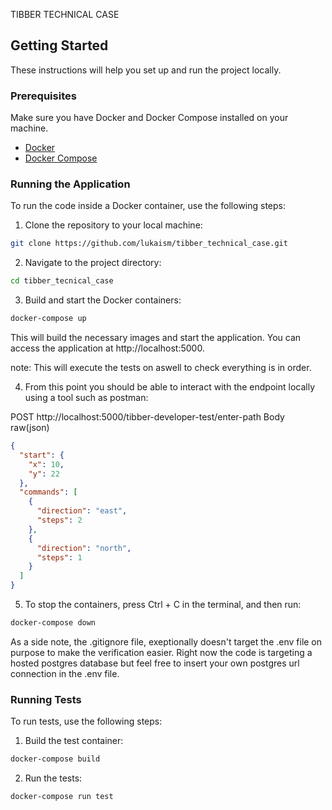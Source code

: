 TIBBER TECHNICAL CASE

## Getting Started

These instructions will help you set up and run the project locally.

### Prerequisites

Make sure you have Docker and Docker Compose installed on your machine.

- [Docker](https://docs.docker.com/get-docker/)
- [Docker Compose](https://docs.docker.com/compose/install/)

### Running the Application

To run the code inside a Docker container, use the following steps:


1. Clone the repository to your local machine:

```bash
git clone https://github.com/lukaism/tibber_technical_case.git
```

2. Navigate to the project directory:

```bash
cd tibber_tecnical_case
```
3. Build and start the Docker containers:
```bash
docker-compose up
```
This will build the necessary images and start the application. You can access the application at http://localhost:5000.

note: This will execute the tests on  aswell to check everything is in order.
    
4. From this point you should be able to interact with the endpoint locally using a tool such as postman:

POST http://localhost:5000/tibber-developer-test/enter-path
Body raw(json)
```json
{
  "start": {
    "x": 10,
    "y": 22
  },
  "commands": [
    {
      "direction": "east",
      "steps": 2
    },
    {
      "direction": "north",
      "steps": 1
    }
  ]
}
```

5. To stop the containers, press Ctrl + C in the terminal, and then run:
```bash
docker-compose down
```

As a side note, the .gitignore file, exeptionally doesn't target the .env file on purpose to make the verification easier.
Right now the code is targeting a hosted postgres database but feel free to insert your own postgres url connection in the .env file.



### Running Tests
To run tests, use the following steps:

1. Build the test container:
```bash
docker-compose build
```
2. Run the tests:
```bash
docker-compose run test
```




